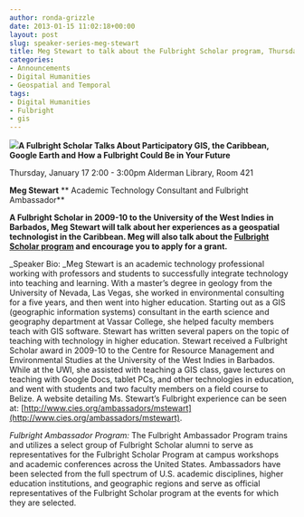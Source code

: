 ```yaml
---
author: ronda-grizzle
date: 2013-01-15 11:02:18+00:00
layout: post
slug: speaker-series-meg-stewart
title: Meg Stewart to talk about the Fulbright Scholar program, Thursday, Jan 17
categories:
- Announcements
- Digital Humanities
- Geospatial and Temporal
tags:
- Digital Humanities
- Fulbright
- gis
---
```


**[![](http://www.scholarslab.org/wp-content/uploads/2013/01/stewart201301171.jpg)](http://www.scholarslab.org/announcements/speaker-series-meg-stewart/attachment/stewart20130117-2/)A Fulbright Scholar Talks About Participatory GIS, the Caribbean, Google Earth and How a Fulbright Could Be in Your Future**

Thursday, January 17
2:00 - 3:00pm
Alderman Library, Room 421

**Meg Stewart**
** Academic Technology Consultant and Fulbright Ambassador**

**A Fulbright Scholar in 2009-10 to the University of the West Indies in Barbados, Meg Stewart will talk about her experiences as a geospatial technologist in the Caribbean. Meg will also talk about the [Fulbright Scholar program](http://www.cies.org/) and encourage you to apply for a grant.**

_Speaker Bio:
_Meg Stewart is an academic technology professional working with professors and students to successfully integrate technology into teaching and learning. With a master’s degree in geology from the University of Nevada, Las Vegas, she worked in environmental consulting for a five years, and then went into higher education. Starting out as a GIS (geographic information systems) consultant in the earth science and geography department at Vassar College, she helped faculty members teach with GIS software. Stewart has written several papers on the topic of teaching with technology in higher education. Stewart received a Fulbright Scholar award in 2009-10 to the Centre for Resource Management and Environmental Studies at the University of the West Indies in Barbados. While at the UWI, she assisted with teaching a GIS class, gave lectures on teaching with Google Docs, tablet PCs, and other technologies in education, and went with students and two faculty members on a field course to Belize. A website detailing Ms. Stewart’s Fulbright experience can be seen at: [http://www.cies.org/ambassadors/mstewart](http://www.cies.org/ambassadors/mstewart).

_Fulbright Ambassador Program:_
The Fulbright Ambassador Program trains and utilizes a select group of Fulbright Scholar alumni to serve as representatives for the Fulbright Scholar Program at campus workshops and academic conferences across the United States. Ambassadors have been selected from the full spectrum of U.S. academic disciplines, higher education institutions, and geographic regions and serve as official representatives of the Fulbright Scholar program at the events for which they are selected.
